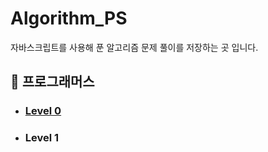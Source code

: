 # Algorithm_PS

자바스크립트를 사용해 푼 알고리즘 문제 풀이를 저장하는 곳 입니다.

## 📁 프로그래머스

- ### [Level 0](https://github.com/Whoknow77/Algorithm_PS/tree/master/Pro)
- ### Level 1

